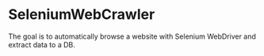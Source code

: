 # SeleniumWebCrawler

The goal is to automatically browse a website with Selenium WebDriver and extract data to a DB.
